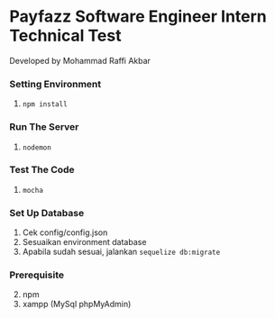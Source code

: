 # Payfazz Software Engineer Intern Technical Test
Developed by Mohammad Raffi Akbar

### Setting Environment
1. `npm install`

### Run The Server
1. `nodemon`

### Test The Code
1. `mocha`

### Set Up Database
1. Cek config/config.json
2. Sesuaikan environment database
2. Apabila sudah sesuai, jalankan `sequelize db:migrate`

### Prerequisite
2. npm
3. xampp (MySql phpMyAdmin)
